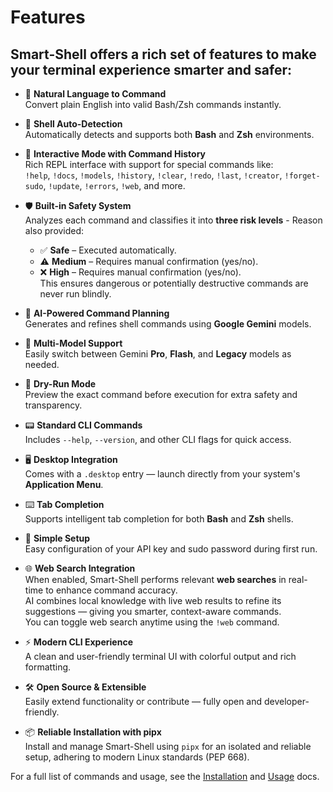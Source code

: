 # Features

## Smart-Shell offers a rich set of features to make your terminal experience smarter and safer:

- 🧠 **Natural Language to Command**  
  Convert plain English into valid Bash/Zsh commands instantly.

- 🐚 **Shell Auto-Detection**  
  Automatically detects and supports both **Bash** and **Zsh** environments.

- 💬 **Interactive Mode with Command History**  
  Rich REPL interface with support for special commands like:  
  `!help`, `!docs`, `!models`, `!history`, `!clear`, `!redo`, `!last`, `!creator`, `!forget-sudo`, `!update`, `!errors`, `!web`, and more.

- 🛡️ **Built-in Safety System**  
  Analyzes each command and classifies it into **three risk levels** - Reason also provided:
  - ✅ **Safe** – Executed automatically.
  - ⚠️ **Medium** – Requires manual confirmation (yes/no).
  - ❌ **High** – Requires manual confirmation (yes/no).  
  This ensures dangerous or potentially destructive commands are never run blindly.

- 🤖 **AI-Powered Command Planning**  
  Generates and refines shell commands using **Google Gemini** models.

- 🔀 **Multi-Model Support**  
  Easily switch between Gemini **Pro**, **Flash**, and **Legacy** models as needed.

- 🧪 **Dry-Run Mode**  
  Preview the exact command before execution for extra safety and transparency.

- 📟 **Standard CLI Commands**  
  Includes `--help`, `--version`, and other CLI flags for quick access.

- 🖥️ **Desktop Integration**  
  Comes with a `.desktop` entry — launch directly from your system's **Application Menu**.

- ⌨️ **Tab Completion**  
  Supports intelligent tab completion for both **Bash** and **Zsh** shells.

- 🔐 **Simple Setup**  
  Easy configuration of your API key and sudo password during first run.

- 🌐 **Web Search Integration**  
  When enabled, Smart-Shell performs relevant **web searches** in real-time to enhance command accuracy.  
  AI combines local knowledge with live web results to refine its suggestions — giving you smarter, context-aware commands.  
  You can toggle web search anytime using the `!web` command.

- ⚡ **Modern CLI Experience**  
  A clean and user-friendly terminal UI with colorful output and rich formatting.

- 🛠️ **Open Source & Extensible**  
  Easily extend functionality or contribute — fully open and developer-friendly.

- 📦 **Reliable Installation with pipx**  
  Install and manage Smart-Shell using `pipx` for an isolated and reliable setup, adhering to modern Linux standards (PEP 668).


For a full list of commands and usage, see the [Installation](installation.md) and [Usage](usage.md) docs.
